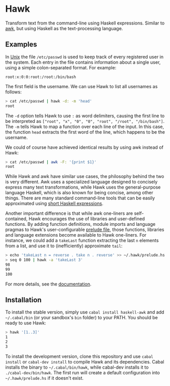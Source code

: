 # Hawk

Transform text from the command-line using Haskell expressions. Similar to [awk](http://cm.bell-labs.com/cm/cs/awkbook/index.html), but using Haskell as the text-processing language.

## Examples

In [Unix](http://en.wikipedia.org/wiki/Unix) the file `/etc/passwd` is used to
keep track of every registered user in the system. Each entry in the file
contains information about a single user, using a simple colon-separated format.
For example:

```
root:x:0:0:root:/root:/bin/bash
```

The first field is the username. We can use Hawk to list all usernames as follows:

```bash
> cat /etc/passwd | hawk -d: -m 'head'
root
```

The `-d` option tells Hawk to use `:` as word delimiters, causing the first line to be interpreted as `["root", "x", "0", "0", "root", "/root", "/bin/bash"]`.
The `-m` tells Hawk to map a function over each line of the input. In this case, the function `head` extracts the first word of the line, which happens to be the username.

We could of course have achieved identical results by using awk instead of Hawk:

```bash
> cat /etc/passwd | awk -F: '{print $1}'
root
```

While Hawk and awk have similar use cases, the philosophy behind the two is very
different. Awk uses a specialized language designed to concisely express many text transformations,
while Hawk uses the general-purpose language Haskell, which is also known for being concise, among other things.
There are many standard command-line tools that can be easily approximated using
[short Haskell expressions](http://www.haskell.org/haskellwiki/Simple_Unix_tools).

Another important difference is that while awk one-liners are self-contained, Hawk encourages the use of libraries and user-defined functions. By adding function definitions, module imports and language pragmas to Hawk's user-configurable [prelude file](https://github.com/gelisam/hawk/tree/master/doc#user-prelude), those functions, libraries and language extensions become available to Hawk one-liners.
For instance, we could add a `takeLast` function extracting the last `n` elements from a list, and use it to (inefficiently) approximate `tail`:

```bash
> echo 'takeLast n = reverse . take n . reverse' >> ~/.hawk/prelude.hs
> seq 0 100 | hawk -a 'takeLast 3'
98
99
100
```


For more details, see the [documentation](doc/README.md).

## Installation

To install the stable version, simply use `cabal install haskell-awk` and
add `~/.cabal/bin` (or your sandbox's `bin` folder) to your PATH. You should
be ready to use Hawk:

```bash
> hawk '[1..3]'
1
2
3
```

To install the development version, clone this repository and use `cabal
install` or `cabal-dev install` to compile Hawk and its dependencies. Cabal
installs the binary to `~/.cabal/bin/hawk`, while cabal-dev installs it to
`./cabal-dev/bin/hawk`. The first run will create a default configuration into
`~/.hawk/prelude.hs` if it doesn't exist.

